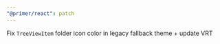 ```yaml
---
"@primer/react": patch
---
```


Fix `TreeViewItem` folder icon color in legacy fallback theme + update VRT
